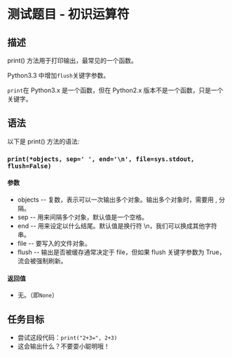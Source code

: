 # 测试题目 - 初识运算符

## 描述
print() 方法用于打印输出，最常见的一个函数。

Python3.3 中增加`flush`关键字参数。

`print`在 Python3.x 是一个函数，但在 Python2.x 版本不是一个函数，只是一个关键字。

## 语法
以下是 print() 方法的语法:

### `print(*objects, sep=' ', end='\n', file=sys.stdout, flush=False)`
#### 参数
 - objects -- 复数，表示可以一次输出多个对象。输出多个对象时，需要用 , 分隔。  
 - sep -- 用来间隔多个对象，默认值是一个空格。  
 - end -- 用来设定以什么结尾。默认值是换行符 \n，我们可以换成其他字符串。  
 - file -- 要写入的文件对象。  
 - flush -- 输出是否被缓存通常决定于 file，但如果 flush 关键字参数为 True，流会被强制刷新。  

#### 返回值
 - 无。（即`None`）  

## 任务目标
 - 尝试这段代码：`print("2+3=", 2+3)`
 - 这会输出什么？不要耍小聪明哦！